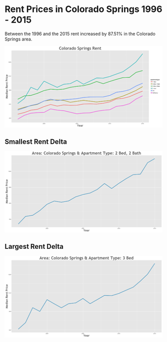 Rent Prices in Colorado Springs 1996 - 2015
================

Between the 1996 and the 2015 rent increased by 87.51% in the Colorado Springs area.

![](../images/coloradosprings.png)

Smallest Rent Delta
-------------------

![](../images/rentDecrease/coloradosprings.png)

Largest Rent Delta
------------------

![](../images/rentIncrease/coloradosprings.png)
